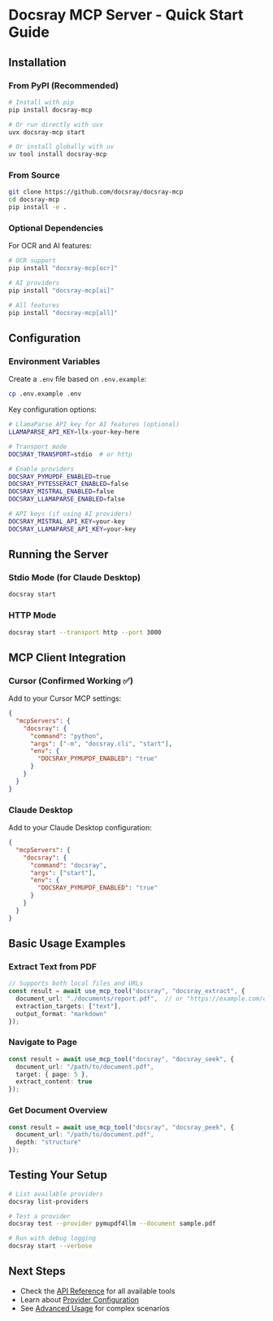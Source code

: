 # Docsray MCP Server - Quick Start Guide

## Installation

### From PyPI (Recommended)

```bash
# Install with pip
pip install docsray-mcp

# Or run directly with uvx
uvx docsray-mcp start

# Or install globally with uv
uv tool install docsray-mcp
```

### From Source

```bash
git clone https://github.com/docsray/docsray-mcp
cd docsray-mcp
pip install -e .
```

### Optional Dependencies

For OCR and AI features:

```bash
# OCR support
pip install "docsray-mcp[ocr]"

# AI providers
pip install "docsray-mcp[ai]"

# All features
pip install "docsray-mcp[all]"
```

## Configuration

### Environment Variables

Create a `.env` file based on `.env.example`:

```bash
cp .env.example .env
```

Key configuration options:

```bash
# LlamaParse API key for AI features (optional)
LLAMAPARSE_API_KEY=llx-your-key-here

# Transport mode
DOCSRAY_TRANSPORT=stdio  # or http

# Enable providers
DOCSRAY_PYMUPDF_ENABLED=true
DOCSRAY_PYTESSERACT_ENABLED=false
DOCSRAY_MISTRAL_ENABLED=false
DOCSRAY_LLAMAPARSE_ENABLED=false

# API keys (if using AI providers)
DOCSRAY_MISTRAL_API_KEY=your-key
DOCSRAY_LLAMAPARSE_API_KEY=your-key
```

## Running the Server

### Stdio Mode (for Claude Desktop)

```bash
docsray start
```

### HTTP Mode

```bash
docsray start --transport http --port 3000
```

## MCP Client Integration

### Cursor (Confirmed Working ✅)

Add to your Cursor MCP settings:

```json
{
  "mcpServers": {
    "docsray": {
      "command": "python",
      "args": ["-m", "docsray.cli", "start"],
      "env": {
        "DOCSRAY_PYMUPDF_ENABLED": "true"
      }
    }
  }
}
```

### Claude Desktop

Add to your Claude Desktop configuration:

```json
{
  "mcpServers": {
    "docsray": {
      "command": "docsray",
      "args": ["start"],
      "env": {
        "DOCSRAY_PYMUPDF_ENABLED": "true"
      }
    }
  }
}
```

## Basic Usage Examples

### Extract Text from PDF

```typescript
// Supports both local files and URLs
const result = await use_mcp_tool("docsray", "docsray_extract", {
  document_url: "./documents/report.pdf",  // or "https://example.com/doc.pdf"
  extraction_targets: ["text"],
  output_format: "markdown"
});
```

### Navigate to Page

```typescript
const result = await use_mcp_tool("docsray", "docsray_seek", {
  document_url: "/path/to/document.pdf",
  target: { page: 5 },
  extract_content: true
});
```

### Get Document Overview

```typescript
const result = await use_mcp_tool("docsray", "docsray_peek", {
  document_url: "/path/to/document.pdf",
  depth: "structure"
});
```

## Testing Your Setup

```bash
# List available providers
docsray list-providers

# Test a provider
docsray test --provider pymupdf4llm --document sample.pdf

# Run with debug logging
docsray start --verbose
```

## Next Steps

- Check the [API Reference](api-reference.md) for all available tools
- Learn about [Provider Configuration](providers.md)
- See [Advanced Usage](advanced.md) for complex scenarios